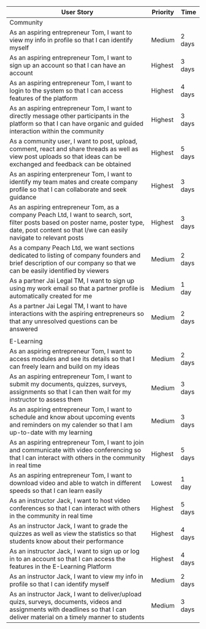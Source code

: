 | User Story |Priority| Time |
| ---------- | -------- |-------- |
| Community |
| As an aspiring entrepreneur Tom, I want to view my info in profile so that I can identify myself | Medium| 2 days |
| As an aspiring entrepreneur Tom, I want to sign up an account so that I can have an account| Highest | 3 days |
| As an aspiring entrepreneur Tom, I want to login to the system so that I can access features of the platform| Highest | 4 days |
| As an aspiring entrepreneur Tom, I want to directly message other participants in the platform so that I can have organic and guided interaction within the community | Highest | 3 days| 
| As a community user, I want to post, upload, comment, react and share threads as well as view post uploads so that ideas can be exchanged and feedback can be obtained | Highest | 5 days |
| As an aspiring enterpreneur Tom, I want to identify my team mates and create company profile so that I can collaborate and seek guidance | Highest | 3 days |
| As an aspiring entrepreneur Tom, as a company Peach Ltd, I want to search, sort, filter posts based on poster name, poster type, date, post content so that I/we can easily navigate to relevant posts | Highest | 3 days|
| As a company Peach Ltd, we want sections dedicated to listing of company founders and brief description of our company so that we can be easily identified by viewers | Medium | 2 days |
| As a partner Jai Legal TM, I want to sign up using my work email so that a partner profile is automatically created for me | Medium | 1 day |
| As a partner Jai Legal TM, I want to have interactions with the aspiring entrepreneurs so that any unresolved questions can be answered | Medium | 2 days |
|            |
| E-Learning |
| As an aspiring entrepreneur Tom, I want to access modules and see its details so that I can freely learn and build on my ideas | Medium | 2 days |
| As an aspiring entrepreneur Tom, I want to submit my documents, quizzes, surveys, assignments so that I can then wait for my instructor to assess them | Medium | 3 days |
| As an aspiring entrepreneur Tom, I want to schedule and know about upcoming events and reminders on my calender so that I am up-to-date with my learning | Medium | 3 days
| As an aspiring entrepreneur Tom, I want to join and communicate with video conferencing so that I can interact with others in the community in real time | Highest | 5 days |
| As an aspiring entrepreneur Tom, I want to download video and able to watch in different speeds so that I can learn easily| Lowest | 1 day |
| As an instructor Jack, I want to host video conferences so that I can interact with others in the community in real time | Highest | 5 days |
| As an instructor Jack, I want to grade the quizzes as well as view the statistics so that students know about their performance | Highest | 4 days |
| As an instructor Jack, I want to sign up or log in to an account so that I can access the features in the E-Learning Platform | Highest | 4 days |
| As an instructor Jack, I want to view my info in profile so that I can identify myself | Medium| 2 days |
| As an instructor Jack, I want to deliver/upload quizs, surveys, documents, videos and assignments with deadlines so that I can deliver material on a timely manner to students| Medium | 3 days|


